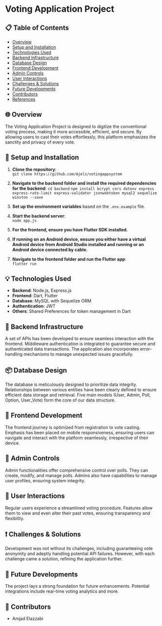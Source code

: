 # Voting Application Project

## 📋 Table of Contents

- [Overview](#overview)
- [Setup and Installation](#setup-and-installation)
- [Technologies Used](#technologies-used)
- [Backend Infrastructure](#backend-infrastructure)
- [Database Design](#database-design)
- [Frontend Development](#frontend-development)
- [Admin Controls](#admin-controls)
- [User Interactions](#user-interactions)
- [Challenges & Solutions](#challenges--solutions)
- [Future Developments](#future-developments)
- [Contributors](#contributors)
- [References](#references)

## 🌐 Overview

The Voting Application Project is designed to digitize the conventional voting process, making it more accessible, efficient, and secure. By allowing users to cast their votes effortlessly, this platform emphasizes the sanctity and privacy of every vote.

## 🔧 Setup and Installation

1. **Clone the repository**:  
   `git clone https://github.com/Ajelz/votingappsystem`

2. **Navigate to the backend folder and install the required dependencies for the backend**:
   `cd backend`
   `npm install bcrypt cors dotenv express express-rate-limit express-validator jsonwebtoken mysql2 sequelize winston --save`

3. **Set up the environment variables** based on the `.env.example` file.

4. **Start the backend server**:  
`node app.js`

5. **For the frontend, ensure you have Flutter SDK installed.**

6. **If running on an Android device, ensure you either have a virtual Android device from Android Studio installed and running or an Android device connected by cable.**

7. **Navigate to the frontend folder and run the Flutter app**:  
`flutter run`

## 💡 Technologies Used

- **Backend**: Node.js, Express.js
- **Frontend**: Dart, Flutter
- **Database**: MySQL with Sequelize ORM
- **Authentication**: JWT
- **Others**: Shared Preferences for token management in Dart

## 🚀 Backend Infrastructure

A set of APIs has been developed to ensure seamless interaction with the frontend. Middleware authentication is integrated to guarantee secure and authenticated data transactions. The application also incorporates error-handling mechanisms to manage unexpected issues gracefully.

## 📦 Database Design

The database is meticulously designed to prioritize data integrity. Relationships between various entities have been clearly defined to ensure efficient data storage and retrieval. Five main models (User, Admin, Poll, Option, User_Vote) form the core of our data structure.

## 🎨 Frontend Development

The frontend journey is optimized from registration to vote casting. Emphasis has been placed on mobile responsiveness, ensuring users can navigate and interact with the platform seamlessly, irrespective of their device.

## 🔑 Admin Controls

Admin functionalities offer comprehensive control over polls. They can create, modify, and manage polls. Admins also have capabilities to manage user profiles, ensuring system integrity.

## 🙋 User Interactions

Regular users experience a streamlined voting procedure. Features allow them to view and even alter their past votes, ensuring transparency and flexibility.

## ❗ Challenges & Solutions

Development was not without its challenges, including guaranteeing vote anonymity and adeptly handling potential API failures. However, with each challenge came a solution, refining the application further.

## 🌱 Future Developments

The project lays a strong foundation for future enhancements. Potential integrations include real-time voting analytics and more.

## 👥 Contributors

- Amjad Elazzabi
